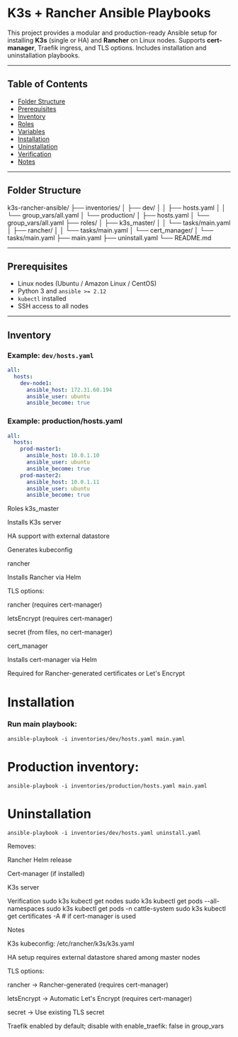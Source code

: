 # K3s + Rancher Ansible Playbooks

This project provides a modular and production-ready Ansible setup for installing **K3s** (single or HA) and **Rancher** on Linux nodes. Supports **cert-manager**, Traefik ingress, and TLS options. Includes installation and uninstallation playbooks.

---

## Table of Contents

- [Folder Structure](#folder-structure)
- [Prerequisites](#prerequisites)
- [Inventory](#inventory)
- [Roles](#roles)
- [Variables](#variables)
- [Installation](#installation)
- [Uninstallation](#uninstallation)
- [Verification](#verification)
- [Notes](#notes)

---

## Folder Structure
k3s-rancher-ansible/
├── inventories/
│ ├── dev/
│ │ ├── hosts.yaml
│ │ └── group_vars/all.yaml
│ └── production/
│ ├── hosts.yaml
│ └── group_vars/all.yaml
├── roles/
│ ├── k3s_master/
│ │ └── tasks/main.yaml
│ ├── rancher/
│ │ └── tasks/main.yaml
│ └── cert_manager/
│ └── tasks/main.yaml
├── main.yaml
├── uninstall.yaml
└── README.md


---

## Prerequisites

- Linux nodes (Ubuntu / Amazon Linux / CentOS)
- Python 3 and `ansible >= 2.12`
- `kubectl` installed
- SSH access to all nodes

---

## Inventory

### Example: `dev/hosts.yaml`

```yaml
all:
  hosts:
    dev-node1:
      ansible_host: 172.31.60.194
      ansible_user: ubuntu
      ansible_become: true
```
### Example: production/hosts.yaml
```yaml
all:
  hosts:
    prod-master1:
      ansible_host: 10.0.1.10
      ansible_user: ubuntu
      ansible_become: true
    prod-master2:
      ansible_host: 10.0.1.11
      ansible_user: ubuntu
      ansible_become: true
```
Roles
k3s_master

Installs K3s server

HA support with external datastore

Generates kubeconfig

rancher

Installs Rancher via Helm

TLS options:

rancher (requires cert-manager)

letsEncrypt (requires cert-manager)

secret (from files, no cert-manager)

cert_manager

Installs cert-manager via Helm

Required for Rancher-generated certificates or Let's Encrypt

# Installation

### Run main playbook:

``` ansible-playbook -i inventories/dev/hosts.yaml main.yaml ```


# Production inventory:

``` ansible-playbook -i inventories/production/hosts.yaml main.yaml ```

# Uninstallation
``` ansible-playbook -i inventories/dev/hosts.yaml uninstall.yaml  ```


Removes:

Rancher Helm release

Cert-manager (if installed)

K3s server

Verification
sudo k3s kubectl get nodes
sudo k3s kubectl get pods --all-namespaces
sudo k3s kubectl get pods -n cattle-system
sudo k3s kubectl get certificates -A  # if cert-manager is used

Notes

K3s kubeconfig: /etc/rancher/k3s/k3s.yaml

HA setup requires external datastore shared among master nodes

TLS options:

rancher → Rancher-generated (requires cert-manager)

letsEncrypt → Automatic Let's Encrypt (requires cert-manager)

secret → Use existing TLS secret

Traefik enabled by default; disable with enable_traefik: false in group_vars



